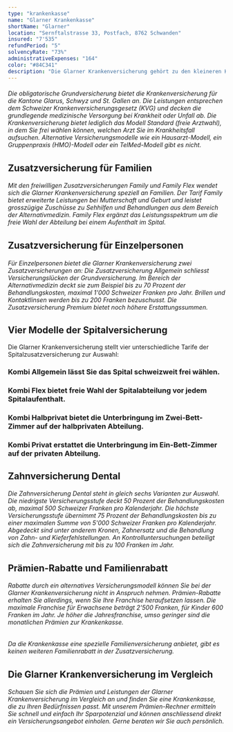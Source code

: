 ```yaml
---
type: "krankenkasse"
name: "Glarner Krankenkasse"
shortName: "Glarner"
location: "Sernftalstrasse 33, Postfach, 8762 Schwanden"
insured: "7'535"
refundPeriod: "5"
solvencyRate: "73%"
administrativeExpenses: "164"
color: "#84C341"
description: "Die Glarner Krankenversicherung gehört zu den kleineren Krankenkassen in der Schweiz und zählt etwas über 7'700 Versicherungsnehmer. Ihren Sitz hat die Krankenkasse im Kanton Glarus. Ihren Kunden bietet die Krankenversicherung neben der obligatorischen Grundversicherung auch freiwillige Zusatzversicherungen an. Unser Vergleich zeigt Ihnen, wie gut die Krankenkasse im Vergleich aufgestellt ist."
---
```


###### Die obligatorische Grundversicherung bietet die Krankenversicherung für die Kantone Glarus, Schwyz und St. Gallen an. Die Leistungen entsprechen dem Schweizer Krankenversicherungsgesetz (KVG) und decken die grundlegende medizinische Versorgung bei Krankheit oder Unfall ab. Die Krankenversicherung bietet lediglich das Modell Standard (freie Arztwahl), in dem Sie frei wählen können, welchen Arzt Sie im Krankheitsfall aufsuchen. Alternative Versicherungsmodelle wie ein Hausarzt-Modell, ein Gruppenpraxis (HMO)-Modell oder ein TelMed-Modell gibt es nicht.

## Zusatzversicherung für Familien

###### Mit den freiwilligen Zusatzversicherungen Family und Family Flex wendet sich die Glarner Krankenversicherung speziell an Familien. Der Tarif Family bietet erweiterte Leistungen bei Mutterschaft und Geburt und leistet grosszügige Zuschüsse zu Sehhilfen und Behandlungen aus dem Bereich der Alternativmedizin. Family Flex ergänzt das Leistungsspektrum um die freie Wahl der Abteilung bei einem Aufenthalt im Spital.

## Zusatzversicherung für Einzelpersonen

###### Für Einzelpersonen bietet die Glarner Krankenversicherung zwei Zusatzversicherungen an: Die Zusatzversicherung Allgemein schliesst Versicherungslücken der Grundversicherung. Im Bereich der Alternativmedizin deckt sie zum Beispiel bis zu 70 Prozent der Behandlungskosten, maximal 1'000 Schweizer Franken pro Jahr. Brillen und Kontaktlinsen werden bis zu 200 Franken bezuschusst. Die Zusatzversicherung Premium bietet noch höhere Erstattungssummen.

## Vier Modelle der Spitalversicherung

Die Glarner Krankenversicherung stellt vier unterschiedliche Tarife der Spitalzusatzversicherung zur Auswahl:

### Kombi Allgemein lässt Sie das Spital schweizweit frei wählen. 

### Kombi Flex bietet freie Wahl der Spitalabteilung vor jedem Spitalaufenthalt. 

### Kombi Halbprivat bietet die Unterbringung im Zwei-Bett-Zimmer auf der halbprivaten Abteilung.

### Kombi Privat erstattet die Unterbringung im Ein-Bett-Zimmer auf der privaten Abteilung.

## Zahnversicherung Dental

###### Die Zahnversicherung Dental steht in gleich sechs Varianten zur Auswahl. Die niedrigste Versicherungsstufe deckt 50 Prozent der Behandlungskosten ab, maximal 500 Schweizer Franken pro Kalenderjahr. Die höchste Versicherungsstufe übernimmt 75 Prozent der Behandlungskosten bis zu einer maximalen Summe von 5'000 Schweizer Franken pro Kalenderjahr. Abgedeckt sind unter anderem Kronen, Zahnersatz und die Behandlung von Zahn- und Kieferfehlstellungen. An Kontrolluntersuchungen beteiligt sich die Zahnversicherung mit bis zu 100 Franken im Jahr.

## Prämien-Rabatte und Familienrabatt

###### Rabatte durch ein alternatives Versicherungsmodell können Sie bei der Glarner Krankenversicherung nicht in Anspruch nehmen. Prämien-Rabatte erhalten Sie allerdings, wenn Sie Ihre Franchise heraufsetzen lassen. Die maximale Franchise für Erwachsene beträgt 2'500 Franken, für Kinder 600 Franken im Jahr. Je höher die Jahresfranchise, umso geringer sind die monatlichen Prämien zur Krankenkasse.

###### Da die Krankenkasse eine spezielle Familienversicherung anbietet, gibt es keinen weiteren Familienrabatt in der Zusatzversicherung.

## Die Glarner Krankenversicherung im Vergleich

###### Schauen Sie sich die Prämien und Leistungen der Glarner Krankenversicherung im Vergleich an und finden Sie eine Krankenkasse, die zu Ihren Bedürfnissen passt. Mit unserem Prämien-Rechner ermitteln Sie schnell und einfach Ihr Sparpotenzial und können anschliessend direkt ein Versicherungsangebot einholen. Gerne beraten wir Sie auch persönlich.
